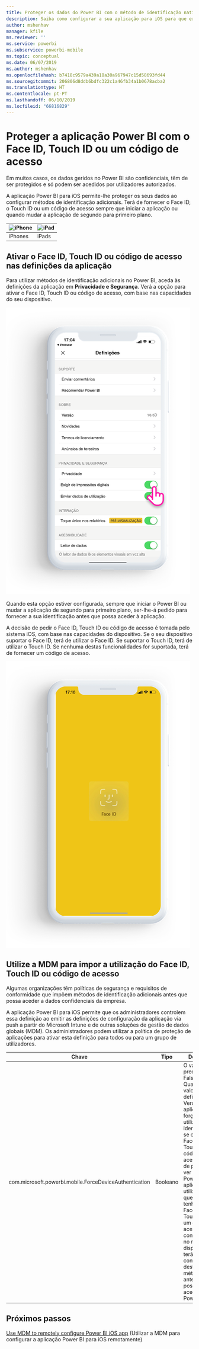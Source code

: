 ```yaml
---
title: Proteger os dados do Power BI com o método de identificação nativo do dispositivo
description: Saiba como configurar a sua aplicação para iOS para que exija um método de identificação adicional antes de poder aceder aos seus dados do Power BI
author: mshenhav
manager: kfile
ms.reviewer: ''
ms.service: powerbi
ms.subservice: powerbi-mobile
ms.topic: conceptual
ms.date: 06/07/2019
ms.author: mshenhav
ms.openlocfilehash: b7418c9579a439a18a30a967947c15d58693fd44
ms.sourcegitcommit: 206806d8ddb6bdfc322c1a46fb34a1b0678acba2
ms.translationtype: HT
ms.contentlocale: pt-PT
ms.lasthandoff: 06/10/2019
ms.locfileid: "66816829"
---
```

# <a name="protect-power-bi-app-with-face-id-touch-id-or-passcode"></a>Proteger a aplicação Power BI com o Face ID, Touch ID ou um código de acesso 

Em muitos casos, os dados geridos no Power BI são confidenciais, têm de ser protegidos e só podem ser acedidos por utilizadores autorizados. 

A aplicação Power BI para iOS permite-lhe proteger os seus dados ao configurar métodos de identificação adicionais. Terá de fornecer o Face ID, o Touch ID ou um código de acesso sempre que iniciar a aplicação ou quando mudar a aplicação de segundo para primeiro plano.

| ![iPhone](./media/tutorial-mobile-apps-ios-qna/iphone-logo-50-px.png) | ![iPad](./media/tutorial-mobile-apps-ios-qna/ipad-logo-50-px.png) |
|:--- |:--- |
| iPhones |iPads |

## <a name="turn-on-face-id-touch-id-or-passcode-in-app-setting"></a>Ativar o Face ID, Touch ID ou código de acesso nas definições da aplicação

Para utilizar métodos de identificação adicionais no Power BI, aceda às definições da aplicação em **Privacidade e Segurança**. Verá a opção para ativar o Face ID, Touch ID ou código de acesso, com base nas capacidades do seu dispositivo.

![Página de definições da aplicação Power BI para iOS](./media/mobile-ios-native-secure-access/mobile-ios-native-secured-setting.png)

Quando esta opção estiver configurada, sempre que iniciar o Power BI ou mudar a aplicação de segundo para primeiro plano, ser-lhe-á pedido para fornecer a sua identificação antes que possa aceder à aplicação. 

A decisão de pedir o Face ID, Touch ID ou código de acesso é tomada pelo sistema iOS, com base nas capacidades do dispositivo. Se o seu dispositivo suportar o Face ID, terá de utilizar o Face ID. Se suportar o Touch ID, terá de utilizar o Touch ID. Se nenhuma destas funcionalidades for suportada, terá de fornecer um código de acesso.

![Face ID do iOS no Power BI](./media/mobile-ios-native-secure-access/mobile-ios-native-secured-faceid.png)

## <a name="use-mdm-to-enforce-face-id-touch-id-or-passcode"></a>Utilize a MDM para impor a utilização do Face ID, Touch ID ou código de acesso

Algumas organizações têm políticas de segurança e requisitos de conformidade que impõem métodos de identificação adicionais antes que possa aceder a dados confidenciais da empresa. 

A aplicação Power BI para iOS permite que os administradores controlem essa definição ao emitir as definições de configuração da aplicação via push a partir do Microsoft Intune e de outras soluções de gestão de dados globais (MDM). Os administradores podem utilizar a política de proteção de aplicações para ativar esta definição para todos ou para um grupo de utilizadores.

|Chave  |Tipo  |Descrição  |
|---------|---------|---------|
| com.microsoft.powerbi.mobile.ForceDeviceAuthentication | Booleano | O valor predefinido é Falso. <br>Quando o valor estiver definido como Verdadeiro, a aplicação irá forçar os utilizadores a identificarem-se com o Face ID, Touch ID ou código de acesso antes de poderem ver dados do Power BI na aplicação. Os utilizadores que não tenham o Face ID, Touch ID ou um código de acesso configurado no respetivo dispositivo, terão de configurar um destes métodos antes que possam aceder ao Power BI.  |

## <a name="next-steps"></a>Próximos passos

[Use MDM to remotely configure Power BI iOS app](mobile-app-configuration.md) (Utilizar a MDM para configurar a aplicação Power BI para iOS remotamente)
